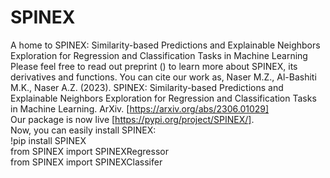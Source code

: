 # SPINEX
A home to SPINEX: Similarity-based Predictions and Explainable Neighbors Exploration for Regression and Classification Tasks in Machine Learning
Please feel free to read out preprint () to learn more about SPINEX, its derivatives and functions. You can cite our work as, Naser M.Z., Al-Bashiti M.K., Naser A.Z. (2023). SPINEX: Similarity-based Predictions and Explainable Neighbors Exploration for Regression and Classification Tasks in Machine Learning. ArXiv. [https://arxiv.org/abs/2306.01029]
<be>
<br>
Our package is now live [https://pypi.org/project/SPINEX/].
<be>
<br>
Now, you can easily install SPINEX:
  <br>
  !pip install SPINEX 
  <br>
  from SPINEX import SPINEXRegressor
  <br>
  from SPINEX import SPINEXClassifer
